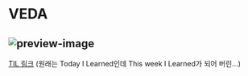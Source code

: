 # VEDA
![preview-image](https://github.com/user-attachments/assets/d98fa801-6ac0-4321-b34e-c70d312050ce)
---
[TIL 링크](https://velog.io/@hyetae/posts)
(원래는 Today I Learned인데 This week I Learned가 되어 버린...)
